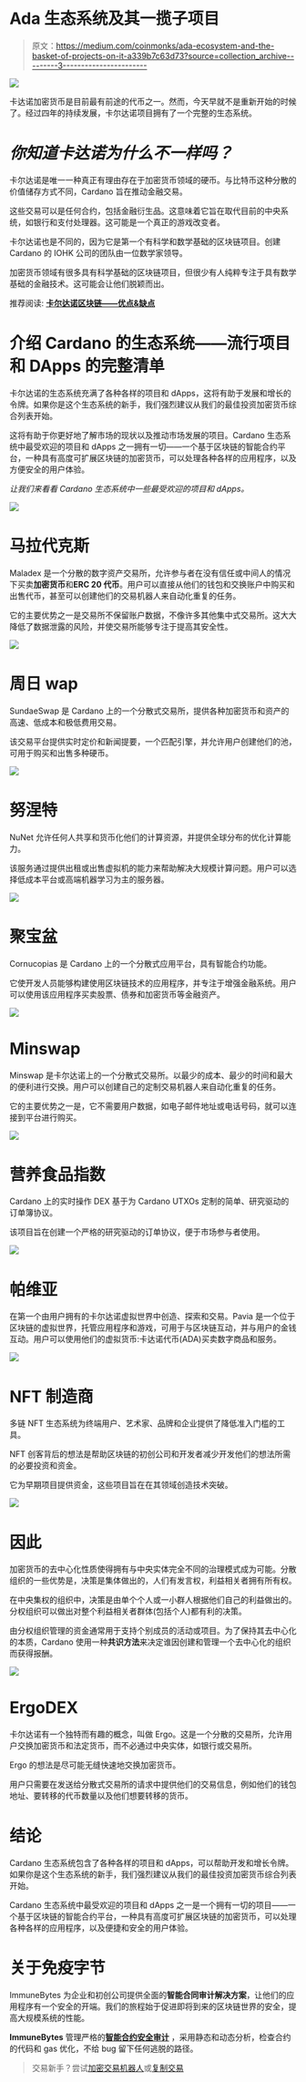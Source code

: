 # Ada 生态系统及其一揽子项目

> 原文：<https://medium.com/coinmonks/ada-ecosystem-and-the-basket-of-projects-on-it-a339b7c63d73?source=collection_archive---------3----------------------->

![](img/0df9c0813602865e8c9eab7bd18bdbb7.png)

卡达诺加密货币是目前最有前途的代币之一。然而，今天早就不是重新开始的时候了。经过四年的持续发展，卡尔达诺项目拥有了一个完整的生态系统。

# *你知道卡达诺为什么不一样吗？*

卡尔达诺是唯一一种真正有理由存在于加密货币领域的硬币。与比特币这种分散的价值储存方式不同，Cardano 旨在推动金融交易。

这些交易可以是任何合约，包括金融衍生品。这意味着它旨在取代目前的中央系统，如银行和支付处理器。这可能是一个真正的游戏改变者。

卡尔达诺也是不同的，因为它是第一个有科学和数学基础的区块链项目。创建 Cardano 的 IOHK 公司的团队由一位数学家领导。

加密货币领域有很多具有科学基础的区块链项目，但很少有人纯粹专注于具有数学基础的金融技术。这可能会让他们脱颖而出。

推荐阅读: [**卡尔达诺区块链——优点&缺点**](https://www.immunebytes.com/blog/cardano-a-walkthrough-its-working-and-advantages/)

# 介绍 Cardano 的生态系统——流行项目和 DApps 的完整清单

卡尔达诺的生态系统充满了各种各样的项目和 dApps，这将有助于发展和增长的令牌。如果你是这个生态系统的新手，我们强烈建议从我们的最佳投资加密货币综合列表开始。

这将有助于你更好地了解市场的现状以及推动市场发展的项目。Cardano 生态系统中最受欢迎的项目和 dApps 之一拥有一切——一个基于区块链的智能合约平台，一种具有高度可扩展区块链的加密货币，可以处理各种各样的应用程序，以及方便安全的用户体验。

*让我们来看看 Cardano 生态系统中一些最受欢迎的项目和 dApps。*

![](img/45bfb5fdd95facc3b6e7f5bd4eb535e5.png)

# 马拉代克斯

Maladex 是一个分散的数字资产交易所，允许参与者在没有信任或中间人的情况下买卖**加密货币**和**ERC 20 代币**。用户可以直接从他们的钱包和交换账户中购买和出售代币，甚至可以创建他们的交易机器人来自动化重复的任务。

它的主要优势之一是交易所不保留账户数据，不像许多其他集中式交易所。这大大降低了数据泄露的风险，并使交易所能够专注于提高其安全性。

![](img/874637020d1a2be4fecea3de81555f7b.png)

# 周日 wap

SundaeSwap 是 Cardano 上的一个分散式交易所，提供各种加密货币和资产的高速、低成本和极低费用交易。

该交易平台提供实时定价和新闻提要，一个匹配引擎，并允许用户创建他们的池，可用于购买和出售多种硬币。

![](img/6f489c9a555fb77d09017f971874a0be.png)

# 努涅特

NuNet 允许任何人共享和货币化他们的计算资源，并提供全球分布的优化计算能力。

该服务通过提供出租或出售虚拟机的能力来帮助解决大规模计算问题。用户可以选择低成本平台或高端机器学习为主的服务器。

![](img/da25ae638f5e3bc103bfc8f3a60b6add.png)

# 聚宝盆

Cornucopias 是 Cardano 上的一个分散式应用平台，具有智能合约功能。

它使开发人员能够构建使用区块链技术的应用程序，并专注于增强金融系统。用户可以使用该应用程序买卖股票、债券和加密货币等金融资产。

![](img/a16bfe70bc641726ec5b335e39f9feb1.png)

# Minswap

Minswap 是卡尔达诺上的一个分散式交易所。以最少的成本、最少的时间和最大的便利进行交换。用户可以创建自己的定制交易机器人来自动化重复的任务。

它的主要优势之一是，它不需要用户数据，如电子邮件地址或电话号码，就可以连接到平台进行购买。

![](img/9c6a8539341c327b1910129fca46befc.png)

# 营养食品指数

Cardano 上的实时操作 DEX 基于为 Cardano UTXOs 定制的简单、研究驱动的订单簿协议。

该项目旨在创建一个严格的研究驱动的订单协议，便于市场参与者使用。

![](img/be2123b29ae66a686c381d4d2966398b.png)

# 帕维亚

在第一个由用户拥有的卡尔达诺虚拟世界中创造、探索和交易。Pavia 是一个位于区块链的虚拟世界，托管应用程序和游戏，可用于与区块链互动，并与用户的金钱互动。用户可以使用他们的虚拟货币:卡达诺代币(ADA)买卖数字商品和服务。

![](img/cb86a58b94d4531971a2d7be9ac38195.png)

# NFT 制造商

多链 NFT 生态系统为终端用户、艺术家、品牌和企业提供了降低准入门槛的工具。

NFT 创客背后的想法是帮助区块链的初创公司和开发者减少开发他们的想法所需的必要投资和资金。

它为早期项目提供资金，这些项目旨在在其领域创造技术突破。

![](img/c6f2ec09859f18b6a78b727de4c15e17.png)

# 因此

加密货币的去中心化性质使得拥有与中央实体完全不同的治理模式成为可能。分散组织的一些优势是，决策是集体做出的，人们有发言权，利益相关者拥有所有权。

在中央集权的组织中，决策是由单个个人或一小群人根据他们自己的利益做出的。分权组织可以做出对整个利益相关者群体(包括个人)都有利的决策。

由分权组织管理的资金通常用于支持个别成员的活动或项目。为了保持其去中心化的本质，Cardano 使用一种**共识方法**来决定谁因创建和管理一个去中心化的组织而获得报酬。

![](img/0c2e59ac5b40c531722e8485f676eb3e.png)

# ErgoDEX

卡尔达诺有一个独特而有趣的概念，叫做 Ergo。这是一个分散的交易所，允许用户交换加密货币和法定货币，而不必通过中央实体，如银行或交易所。

Ergo 的想法是尽可能无缝快速地交换加密货币。

用户只需要在发送给分散式交易所的请求中提供他们的交易信息，例如他们的钱包地址、要转移的代币数量以及他们想要转移的货币。

# 结论

Cardano 生态系统包含了各种各样的项目和 dApps，可以帮助开发和增长令牌。如果你是这个生态系统的新手，我们强烈建议从我们的最佳投资加密货币综合列表开始。

Cardano 生态系统中最受欢迎的项目和 dApps 之一是一个拥有一切的项目——一个基于区块链的智能合约平台，一种具有高度可扩展区块链的加密货币，可以处理各种各样的应用程序，以及便捷和安全的用户体验。

# 关于免疫字节

ImmuneBytes 为企业和初创公司提供全面的**智能合同审计解决方案**，让他们的应用程序有一个安全的开端。我们的旅程始于促进即将到来的区块链世界的安全，提高大规模系统的性能。

**ImmuneBytes** 管理严格的[**智能合约安全审计**](https://www.immunebytes.com/) ，采用静态和动态分析，检查合约的代码和 gas 优化，不给 bug 留下任何逃脱的路径。

> 交易新手？尝试[加密交易机器人](/coinmonks/crypto-trading-bot-c2ffce8acb2a)或[复制交易](/coinmonks/top-10-crypto-copy-trading-platforms-for-beginners-d0c37c7d698c)